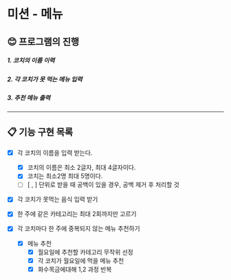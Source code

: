 # 미션 - 메뉴

## 😊 프로그램의 진행

##### 1. 코치의 이름 이력

##### 2. 각 코치가 못 먹는 메뉴 입력

##### 3. 추천 메뉴 출력

---

## 📋 기능 구현 목록

- [x] 각 코치의 이름을 입력 받는다.
    - [x] 코치의 이름은 최소 2글자, 최대 4글자이다.
    - [x] 코치는 최소2명 최대 5명이다.
    - [ ] [ , ] 단위로 받을 때 공백이 있을 경우, 공백 제거 후 처리할 것
- [x] 각 코치가 못먹는 음식 입력 받기
- [x] 한 주에 같은 카테고리는 최대 2회까지만 고르기
- [x] 각 코치마다 한 주에 중복되지 않는 메뉴 추천하기

    - [x] 메뉴 추천
        - [x] 월요일에 추천할 카테고리 무작위 선정
        - [x] 각 코치가 월요일에 먹을 메뉴 추천
        - [x] 화수목금에대해 1,2 과정 반복

<br>